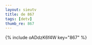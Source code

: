 ```yaml
--- 
layout: sieutv
title: de 867
tags: [detv]
thumb_re: 867
---
```

{% include oADdzK6f4W key="867" %} 
